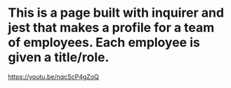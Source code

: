 # This is a page built with inquirer and jest that makes a profile for a team of employees. Each employee is given a title/role.
https://youtu.be/nqcScP4gZoQ
